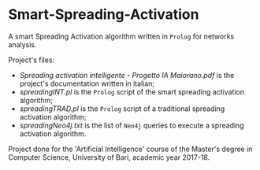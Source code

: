 # Smart-Spreading-Activation
A smart Spreading Activation algorithm written in `Prolog` for networks analysis. 

Project's files:

  * *Spreading activation intelligente - Progetto IA Maiorano.pdf* is the project's documentation written in italian;
  * *spreadingINT.pl* is the `Prolog` script of the smart spreading activation algorithm;
  * *spreadingTRAD.pl* is the `Prolog` script of a traditional spreading activation algorithm;
  * *spreadingNeo4j.txt* is the list of `Neo4j` queries to execute a spreading activation algorithm.
  
Project done for the 'Artificial Intelligence' course of the Master's degree in Computer Science, University of Bari, academic year 2017-18.
